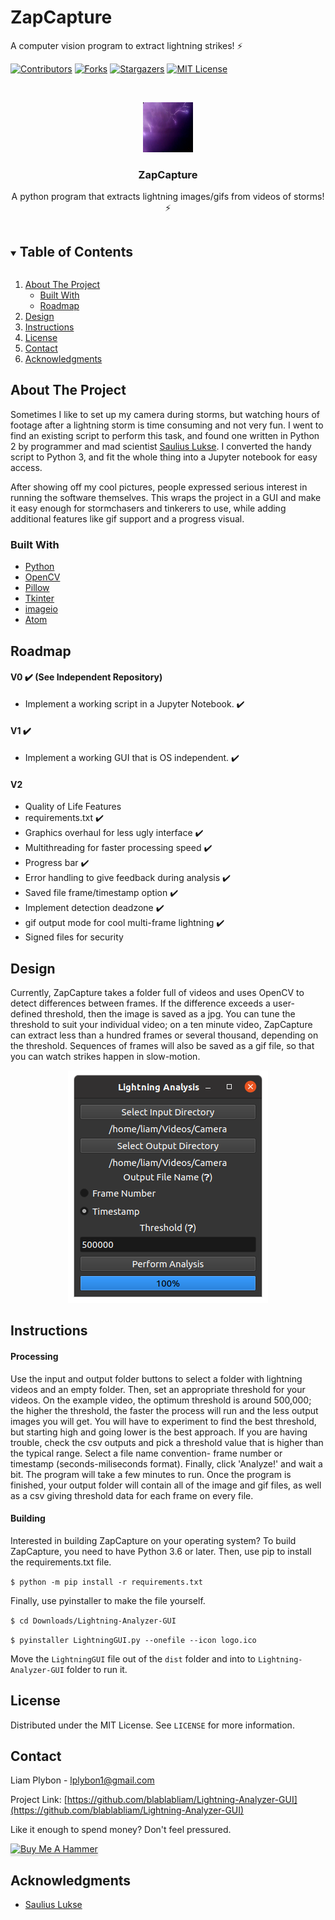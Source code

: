 # ZapCapture
 A computer vision program to extract lightning strikes! ⚡


<!-- PROJECT SHIELDS -->
<!--
*** I'm using markdown "reference style" links for readability.
*** Reference links are enclosed in brackets [ ] instead of parentheses ( ).
*** See the bottom of this document for the declaration of the reference variables
*** for contributors-url, forks-url, etc. This is an optional, concise syntax you may use.
*** https://www.markdownguide.org/basic-syntax/#reference-style-links
-->
[![Contributors][contributors-shield]][contributors-url]
[![Forks][forks-shield]][forks-url]
[![Stargazers][stars-shield]][stars-url]
[![MIT License][license-shield]][license-url]



<!-- PROJECT LOGO -->
<br />
<p align="center">
  <a href="https://github.com/blablabliam/Lightning-Analyzer-GUI">
    <img src="images/lightning5.jpg" alt="Lightning Strikes!" width="80" height="80">
  </a>

  <h3 align="center">ZapCapture</h3>

  <p align="center">
    A python program that extracts lightning images/gifs from videos of storms! ⚡
  </p>
</p>

<!-- TABLE OF CONTENTS -->
<details open="open">
  <summary><h2 style="display: inline-block">Table of Contents</h2></summary>
  <ol>
    <li>
      <a href="#about-the-project">About The Project</a>
      <ul>
        <li><a href="#built-with">Built With</a></li>
        <li><a href='#roadmap'>Roadmap</a></li>
      </ul>
    </li>
    <li><a href="#design">Design</a></li>
    <li><a href="#instructions">Instructions</a></li>
    <li><a href="#license">License</a></li>
    <li><a href="#contact">Contact</a></li>
    <li><a href="#acknowledgments">Acknowledgments</a></li>
  </ol>
</details>

<!-- ABOUT THE PROJECT -->
## About The Project

Sometimes I like to set up my camera during storms, but watching hours of footage after a lightning storm is time consuming and not very fun. I went to find an existing script to perform this task, and found one written in Python 2 by programmer and mad scientist [Saulius Lukse](https://lukse.lt/uzrasai/2015-05-lightning-strikes-and-python/). I converted the handy script to Python 3, and fit the whole thing into a Jupyter notebook for easy access.

After showing off my cool pictures, people expressed serious interest in running the software themselves. This wraps the project in a GUI and make it easy enough
for stormchasers and tinkerers to use, while adding additional features like gif support and a progress visual.

### Built With

* [Python](https://www.python.org/)
* [OpenCV](https://opencv.org/)
* [Pillow](https://pillow.readthedocs.io/en/stable/)
* [Tkinter](https://docs.python.org/3/library/tkinter.html)
* [imageio](https://pypi.org/project/imageio/)
* [Atom](https://atom.io/)

<!--Project Roadmap -->
## Roadmap
#### V0 ✔️ (See Independent Repository)
* Implement a working script in a Jupyter Notebook. ✔️

#### V1 ✔️
* Implement a working GUI that is OS independent. ✔️

#### V2
* Quality of Life Features
 * requirements.txt ✔️
 * Graphics overhaul for less ugly interface ✔️
 * Multithreading for faster processing speed ✔️
 * Progress bar ✔️
 * Error handling to give feedback during analysis ✔️
 * Saved file frame/timestamp option ✔️
 * Implement detection deadzone ✔️
 * gif output mode for cool multi-frame lightning ✔️
 * Signed files for security



<!-- DESIGN DESCRIPTION -->
## Design

Currently, ZapCapture takes a folder full of videos and uses OpenCV to detect differences between frames. If the difference exceeds a user-defined threshold, then the image is saved as a jpg. You can tune the threshold to suit your individual video; on a ten minute video, ZapCapture can extract less than a hundred frames or several thousand, depending on the threshold. Sequences of frames will also be saved as a gif file, so that you can watch strikes happen in slow-motion.

<p align="center">
  <img src="images/LightningAnalyzerGUI.png" alt="GUI design">
</p>



<!-- USING THE SOFTWARE -->
## Instructions
<!--
#### Windows 10

Download the assets folder and LightningGUI.exe, and store them in the same place. Simply run the .exe from there! The .exe was never meant to be a long-term
solution, but simply a minimum viable test tool for some of my friends.

#### Linux

Download the assets folder and LightningGUI file, and store them in the same place. You can run the file from command line with

`$ ./LightningGUI`

-->

#### Processing

Use the input and output folder buttons to select a folder with lightning videos and an empty folder. Then, set an appropriate threshold for your videos. On the example video, the optimum threshold is around 500,000; the higher the threshold, the faster the process will run and the less output images you will get. You will have to experiment to find the best threshold, but starting high and going lower is the best approach. If you are having trouble, check the csv outputs and pick a threshold value that is higher than the typical range. Select a file name convention- frame number or timestamp (seconds-miliseconds format). Finally, click 'Analyze!' and wait a bit. The program will take a few minutes to run. Once the program is finished, your output folder will contain all of the image and gif files, as well as a csv giving threshold data for each frame on every file.

#### Building

Interested in building ZapCapture on your operating system? To build ZapCapture, you need to have Python 3.6 or later. Then, use pip to install the
requirements.txt file.

`$ python -m pip install -r requirements.txt`

Finally, use pyinstaller to make the file yourself.

`$ cd Downloads/Lightning-Analyzer-GUI `

`$ pyinstaller LightningGUI.py --onefile --icon logo.ico`

Move the `LightningGUI` file out of the `dist` folder and into to `Lightning-Analyzer-GUI` folder to run it.


<!-- LICENSE -->
## License

Distributed under the MIT License. See `LICENSE` for more information.


<!-- CONTACT -->
## Contact

Liam Plybon - lplybon1@gmail.com

Project Link: [https://github.com/blablabliam/Lightning-Analyzer-GUI](https://github.com/blablabliam/Lightning-Analyzer-GUI)

Like it enough to spend money? Don't feel pressured.

<a href="https://www.buymeacoffee.com/Blablabliam" target="_blank"><img src="https://www.buymeacoffee.com/assets/img/custom_images/orange_img.png" alt="Buy Me A Hammer" style="height: 41px !important;width: 174px !important;box-shadow: 0px 3px 2px 0px rgba(190, 190, 190, 0.5) !important;-webkit-box-shadow: 0px 3px 2px 0px rgba(190, 190, 190, 0.5) !important;" ></a>


<!-- ACKNOWLEDGEMENTS -->
## Acknowledgments

* [Saulius Lukse](https://lukse.lt/uzrasai/2015-05-lightning-strikes-and-python/)


<!-- MARKDOWN LINKS & IMAGES -->
<!-- https://www.markdownguide.org/basic-syntax/#reference-style-links -->
[contributors-shield]: https://img.shields.io/github/contributors/blablabliam/Lightning-Analyzer-GUI.svg?style=for-the-badge
[contributors-url]: https://github.com/blablabliam/Lightning-Analyzer-GUI/graphs/contributors
[forks-shield]: https://img.shields.io/github/forks/blablabliam/Lightning-Analyzer-GUI.svg?style=for-the-badge
[forks-url]: https://github.com/blablabliam/Lightning-Analyzer-GUI/network/members
[stars-shield]: https://img.shields.io/github/stars/blablabliam/Lightning-Analyzer-GUI.svg?style=for-the-badge
[stars-url]: https://github.com/blablabliam/Lightning-Analyzer-GUI/stargazers
[issues-shield]: https://img.shields.io/github/issues/blablabliam/Lightning-Analyzer-GUI.svg?style=for-the-badge
[issues-url]: https://github.com/blablabliam/Lightning-Analyzer-GUI/issues
[license-shield]: https://img.shields.io/github/license/blablabliam/Lightning-Analyzer-GUI.svg?style=for-the-badge
[license-url]: https://github.com/blablabliam/Lightning-Analyzer-GUI/blob/master/LICENSE.txt
